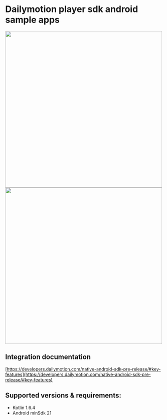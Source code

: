 
# Dailymotion player sdk android sample apps

<p float="left">
  <img src="https://corpostatic.dailymotion.com/corporate-cms-upload-assets-prod/uploads/sites/150001/2022/02/dailymotion.svg" width="500" />
  <img src="https://corpostatic.dailymotion.com/corporate-cms-upload-assets-prod/uploads/sites/150001/2022/02/developers.svg" width="500" /> 
</p>


## Integration documentation
 [https://developers.dailymotion.com/native-android-sdk-pre-release/#key-features](https://developers.dailymotion.com/native-android-sdk-pre-release/#key-features)

## Supported versions & requirements:

- Kotlin 1.6.4
- Android minSdk 21
